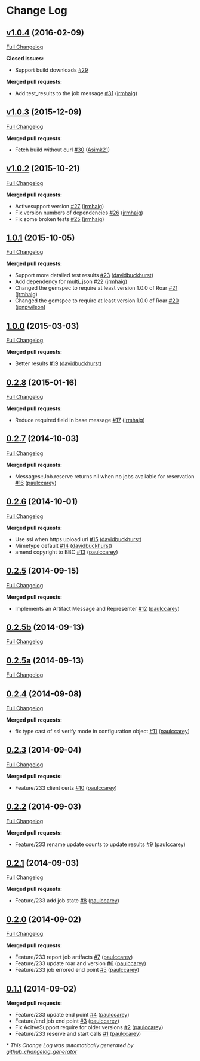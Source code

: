# Change Log

## [v1.0.4](https://github.com/bbc/hive-messages/tree/v1.0.4) (2016-02-09)
[Full Changelog](https://github.com/bbc/hive-messages/compare/v1.0.3...v1.0.4)

**Closed issues:**

- Support build downloads [\#29](https://github.com/bbc/hive-messages/issues/29)

**Merged pull requests:**

- Add test\_results to the job message [\#31](https://github.com/bbc/hive-messages/pull/31) ([jrmhaig](https://github.com/jrmhaig))

## [v1.0.3](https://github.com/bbc/hive-messages/tree/v1.0.3) (2015-12-09)
[Full Changelog](https://github.com/bbc/hive-messages/compare/v1.0.2...v1.0.3)

**Merged pull requests:**

- Fetch build without curl [\#30](https://github.com/bbc/hive-messages/pull/30) ([Asimk21](https://github.com/Asimk21))

## [v1.0.2](https://github.com/bbc/hive-messages/tree/v1.0.2) (2015-10-21)
[Full Changelog](https://github.com/bbc/hive-messages/compare/1.0.1...v1.0.2)

**Merged pull requests:**

- Activesupport version [\#27](https://github.com/bbc/hive-messages/pull/27) ([jrmhaig](https://github.com/jrmhaig))
- Fix version numbers of dependencies [\#26](https://github.com/bbc/hive-messages/pull/26) ([jrmhaig](https://github.com/jrmhaig))
- Fix some broken tests [\#25](https://github.com/bbc/hive-messages/pull/25) ([jrmhaig](https://github.com/jrmhaig))

## [1.0.1](https://github.com/bbc/hive-messages/tree/1.0.1) (2015-10-05)
[Full Changelog](https://github.com/bbc/hive-messages/compare/1.0.0...1.0.1)

**Merged pull requests:**

- Support more detailed test results [\#23](https://github.com/bbc/hive-messages/pull/23) ([davidbuckhurst](https://github.com/davidbuckhurst))
- Add dependency for multi\_json [\#22](https://github.com/bbc/hive-messages/pull/22) ([jrmhaig](https://github.com/jrmhaig))
- Changed the gemspec to require at least version 1.0.0 of Roar [\#21](https://github.com/bbc/hive-messages/pull/21) ([jrmhaig](https://github.com/jrmhaig))
- Changed the gemspec to require at least version 1.0.0 of Roar [\#20](https://github.com/bbc/hive-messages/pull/20) ([jonpwilson](https://github.com/jonpwilson))

## [1.0.0](https://github.com/bbc/hive-messages/tree/1.0.0) (2015-03-03)
[Full Changelog](https://github.com/bbc/hive-messages/compare/0.2.8...1.0.0)

**Merged pull requests:**

- Better results [\#19](https://github.com/bbc/hive-messages/pull/19) ([davidbuckhurst](https://github.com/davidbuckhurst))

## [0.2.8](https://github.com/bbc/hive-messages/tree/0.2.8) (2015-01-16)
[Full Changelog](https://github.com/bbc/hive-messages/compare/0.2.7...0.2.8)

**Merged pull requests:**

- Reduce required field in base message [\#17](https://github.com/bbc/hive-messages/pull/17) ([jrmhaig](https://github.com/jrmhaig))

## [0.2.7](https://github.com/bbc/hive-messages/tree/0.2.7) (2014-10-03)
[Full Changelog](https://github.com/bbc/hive-messages/compare/0.2.6...0.2.7)

**Merged pull requests:**

- Messages::Job.reserve returns nil when no jobs available for reservation  [\#16](https://github.com/bbc/hive-messages/pull/16) ([paulccarey](https://github.com/paulccarey))

## [0.2.6](https://github.com/bbc/hive-messages/tree/0.2.6) (2014-10-01)
[Full Changelog](https://github.com/bbc/hive-messages/compare/0.2.5...0.2.6)

**Merged pull requests:**

- Use ssl when https upload url [\#15](https://github.com/bbc/hive-messages/pull/15) ([davidbuckhurst](https://github.com/davidbuckhurst))
- Mimetype default [\#14](https://github.com/bbc/hive-messages/pull/14) ([davidbuckhurst](https://github.com/davidbuckhurst))
- amend copyright to BBC [\#13](https://github.com/bbc/hive-messages/pull/13) ([paulccarey](https://github.com/paulccarey))

## [0.2.5](https://github.com/bbc/hive-messages/tree/0.2.5) (2014-09-15)
[Full Changelog](https://github.com/bbc/hive-messages/compare/0.2.5b...0.2.5)

**Merged pull requests:**

- Implements an Artifact Message and Representer  [\#12](https://github.com/bbc/hive-messages/pull/12) ([paulccarey](https://github.com/paulccarey))

## [0.2.5b](https://github.com/bbc/hive-messages/tree/0.2.5b) (2014-09-13)
[Full Changelog](https://github.com/bbc/hive-messages/compare/0.2.5a...0.2.5b)

## [0.2.5a](https://github.com/bbc/hive-messages/tree/0.2.5a) (2014-09-13)
[Full Changelog](https://github.com/bbc/hive-messages/compare/0.2.4...0.2.5a)

## [0.2.4](https://github.com/bbc/hive-messages/tree/0.2.4) (2014-09-08)
[Full Changelog](https://github.com/bbc/hive-messages/compare/0.2.3...0.2.4)

**Merged pull requests:**

- fix type cast of ssl verify mode in configuration object [\#11](https://github.com/bbc/hive-messages/pull/11) ([paulccarey](https://github.com/paulccarey))

## [0.2.3](https://github.com/bbc/hive-messages/tree/0.2.3) (2014-09-04)
[Full Changelog](https://github.com/bbc/hive-messages/compare/0.2.2...0.2.3)

**Merged pull requests:**

- Feature/233 client certs [\#10](https://github.com/bbc/hive-messages/pull/10) ([paulccarey](https://github.com/paulccarey))

## [0.2.2](https://github.com/bbc/hive-messages/tree/0.2.2) (2014-09-03)
[Full Changelog](https://github.com/bbc/hive-messages/compare/0.2.1...0.2.2)

**Merged pull requests:**

- Feature/233 rename update counts to update results [\#9](https://github.com/bbc/hive-messages/pull/9) ([paulccarey](https://github.com/paulccarey))

## [0.2.1](https://github.com/bbc/hive-messages/tree/0.2.1) (2014-09-03)
[Full Changelog](https://github.com/bbc/hive-messages/compare/0.2.0...0.2.1)

**Merged pull requests:**

- Feature/233 add job state [\#8](https://github.com/bbc/hive-messages/pull/8) ([paulccarey](https://github.com/paulccarey))

## [0.2.0](https://github.com/bbc/hive-messages/tree/0.2.0) (2014-09-02)
[Full Changelog](https://github.com/bbc/hive-messages/compare/0.1.1...0.2.0)

**Merged pull requests:**

- Feature/233 report job artifacts [\#7](https://github.com/bbc/hive-messages/pull/7) ([paulccarey](https://github.com/paulccarey))
- Feature/233 update roar and version [\#6](https://github.com/bbc/hive-messages/pull/6) ([paulccarey](https://github.com/paulccarey))
- Feature/233 job errored end point [\#5](https://github.com/bbc/hive-messages/pull/5) ([paulccarey](https://github.com/paulccarey))

## [0.1.1](https://github.com/bbc/hive-messages/tree/0.1.1) (2014-09-02)
**Merged pull requests:**

- Feature/233 update end point [\#4](https://github.com/bbc/hive-messages/pull/4) ([paulccarey](https://github.com/paulccarey))
- Feature/end job end point [\#3](https://github.com/bbc/hive-messages/pull/3) ([paulccarey](https://github.com/paulccarey))
- Fix AcitveSupport require for older versions [\#2](https://github.com/bbc/hive-messages/pull/2) ([paulccarey](https://github.com/paulccarey))
- Feature/233 reserve and start calls [\#1](https://github.com/bbc/hive-messages/pull/1) ([paulccarey](https://github.com/paulccarey))



\* *This Change Log was automatically generated by [github_changelog_generator](https://github.com/skywinder/Github-Changelog-Generator)*